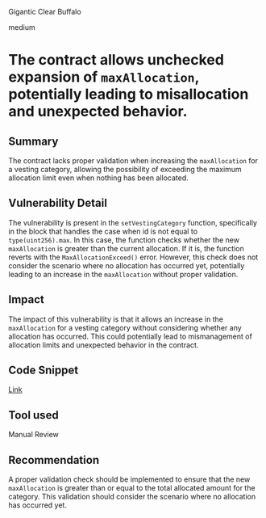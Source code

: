 Gigantic Clear Buffalo

medium

# The contract allows unchecked expansion of `maxAllocation`, potentially leading to misallocation and unexpected behavior.

## Summary
The contract lacks proper validation when increasing the `maxAllocation` for a vesting category, allowing the possibility of exceeding the maximum allocation limit even when nothing has been allocated.

## Vulnerability Detail
The vulnerability is present in the `setVestingCategory` function, specifically in the block that handles the case when id is not equal to `type(uint256).max`. In this case, the function checks whether the new `maxAllocation` is greater than the current allocation. If it is, the function reverts with the `MaxAllocationExceed()` error. However, this check does not consider the scenario where no allocation has occurred yet, potentially leading to an increase in the `maxAllocation` without proper validation.

## Impact
The impact of this vulnerability is that it allows an increase in the `maxAllocation` for a vesting category without considering whether any allocation has occurred. This could potentially lead to mismanagement of allocation limits and unexpected behavior in the contract.


## Code Snippet
[Link](https://github.com/sherlock-audit/2023-12-truflation/blob/main/truflation-contracts/src/token/TrufVesting.sol#L398-L431)
## Tool used

Manual Review

## Recommendation
A proper validation check should be implemented to ensure that the new `maxAllocation` is greater than or equal to the total allocated amount for the category. This validation should consider the scenario where no allocation has occurred yet.